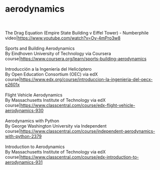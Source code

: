 # aerodynamics<br><br>

The Drag Equation (Empire State Building v Eiffel Tower) - Numberphile<br>video|https://www.youtube.com/watch?v=Oy-4mPro3w8<br><br>
Sports and Building Aerodynamics<br>By Eindhoven University of Technology via Coursera<br>course|https://www.coursera.org/learn/sports-building-aerodynamics<br><br>
Introducción a la Ingeniería del Helicóptero<br>By Open Education Consortium (OEC) via edX<br>course|https://www.edx.org/course/introduccion-la-ingenieria-del-oecx-e2601x<br><br>
Flight Vehicle Aerodynamics<br>By Massachusetts Institute of Technology via edX<br>course|https://www.classcentral.com/course/edx-flight-vehicle-aerodynamics-930<br><br>
Aerodynamics with Python<br>By George Washington University via Independent<br>course|https://www.classcentral.com/course/independent-aerodynamics-with-python-2379<br><br>
Introduction to Aerodynamics<br>By Massachusetts Institute of Technology via edX<br>course|https://www.classcentral.com/course/edx-introduction-to-aerodynamics-931<br><br>
